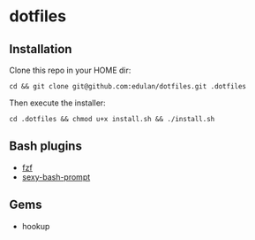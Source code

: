 # dotfiles

## Installation
Clone this repo in your HOME dir:
```
cd && git clone git@github.com:edulan/dotfiles.git .dotfiles
```

Then execute the installer:
```
cd .dotfiles && chmod u+x install.sh && ./install.sh
```

## Bash plugins
* [fzf](https://github.com/junegunn/fzf)
* [sexy-bash-prompt](https://github.com/twolfson/sexy-bash-prompt)

## Gems
* hookup
